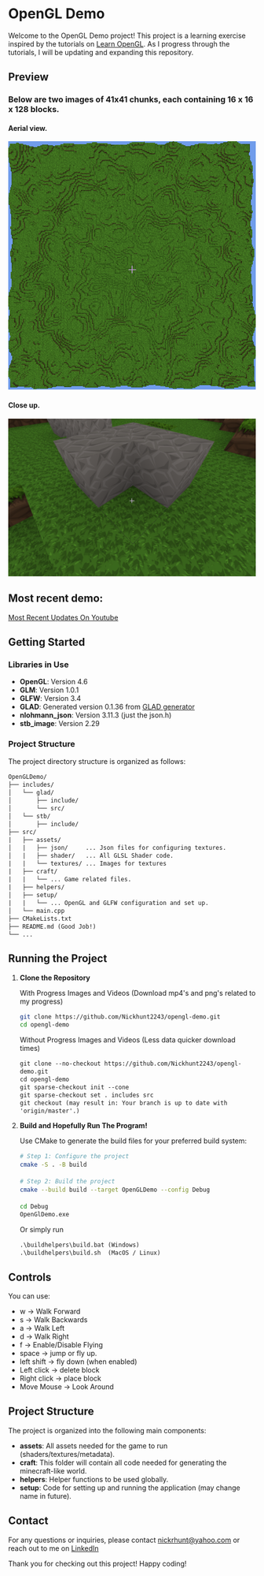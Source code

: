 # OpenGL Demo

Welcome to the OpenGL Demo project! This project is a learning exercise inspired by the tutorials on [Learn OpenGL](https://learnopengl.com/). As I progress through the tutorials, I will be updating and expanding this repository.

## Preview
### Below are two images of 41x41 chunks, each containing 16 x 16 x 128 blocks.
#### Aerial view.
![areal_shot](external_assets/progress_images/Mincraft_Clone_World_With_Ambient_Occlusion.png)
#### Close up. 
![blocks_close_up](external_assets/progress_images/Minecraft_Clone_w_Ambient_Occlusion.png)
## Most recent demo:
[Most Recent Updates On Youtube](https://www.youtube.com/watch?v=nKIjua3wax8)
## Getting Started

### Libraries in Use

- **OpenGL**: Version 4.6
- **GLM**: Version 1.0.1
- **GLFW**: Version 3.4
- **GLAD**: Generated version 0.1.36 from [GLAD generator](https://glad.dav1d.de/)
- **nlohmann_json**: Version 3.11.3 (just the json.h)
- **stb_image**: Version 2.29

### Project Structure

The project directory structure is organized as follows:

```
OpenGLDemo/
├── includes/
│   └── glad/
│       ├── include/
│       └── src/
│   └── stb/
│       ├── include/
├── src/
|   ├── assets/
│   |   ├── json/     ... Json files for configuring textures.
│   |   ├── shader/   ... All GLSL Shader code.
|   |   └── textures/ ... Images for textures
|   ├── craft/
|   |   └── ... Game related files.
|   ├── helpers/
│   ├── setup/
|   |   └── ... OpenGL and GLFW configuration and set up.
│   └── main.cpp
├── CMakeLists.txt
├── README.md (Good Job!)
└── ...
```

## Running the Project

1. **Clone the Repository**
   
   With Progress Images and Videos (Download mp4's and png's related to my progress)
   ```bash
   git clone https://github.com/Nickhunt2243/opengl-demo.git
   cd opengl-demo
   ```
   Without Progress Images and Videos (Less data quicker download times)
   ```
   git clone --no-checkout https://github.com/Nickhunt2243/opengl-demo.git
   cd opengl-demo
   git sparse-checkout init --cone
   git sparse-checkout set . includes src
   git checkout (may result in: Your branch is up to date with 'origin/master'.)
   ```


2. **Build and Hopefully Run The Program!**

   Use CMake to generate the build files for your preferred build system:

   ```bash
   # Step 1: Configure the project
   cmake -S . -B build

   # Step 2: Build the project
   cmake --build build --target OpenGLDemo --config Debug
   
   cd Debug
   OpenGlDemo.exe
   ```
   
   Or simply run

   ```
   .\buildhelpers\build.bat (Windows)
   .\buildhelpers\build.sh  (MacOS / Linux)
   ```

## Controls

You can use:
- w &#8594; Walk Forward
- s &#8594; Walk Backwards
- a &#8594; Walk Left
- d &#8594; Walk Right
- f &#8594; Enable/Disable Flying
- space &#8594; jump or fly up.
- left shift &#8594; fly down (when enabled)
- Left click &#8594; delete block
- Right click &#8594; place block
- Move Mouse &#8594; Look Around
## Project Structure

The project is organized into the following main components:

- **assets**: All assets needed for the game to run (shaders/textures/metadata).
- **craft**: This folder will contain all code needed for generating the minecraft-like world.
- **helpers**: Helper functions to be used globally.
- **setup**: Code for setting up and running the application (may change name in future).

## Contact

For any questions or inquiries, please contact nickrhunt@yahoo.com or reach out to me on [LinkedIn](https://linkedin.com/in/nicholas-r-hunt)

Thank you for checking out this project! Happy coding!
